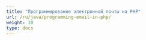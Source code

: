 ```yaml
---
title: "Программирование электронной почты на PHP"
url: /ru/java/programming-email-in-php/
weight: 10
type: docs
---
```

